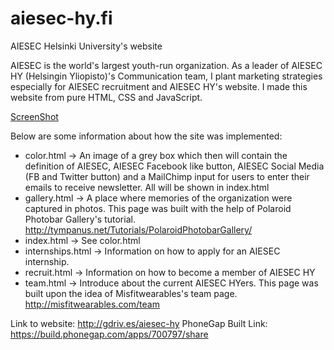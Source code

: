 aiesec-hy.fi
============

AIESEC Helsinki University's website

AIESEC is the world's largest youth-run organization. As a leader of  AIESEC HY (Helsingin Yliopisto)'s Communication team, I plant marketing strategies especially for AIESEC recruitment and AIESEC HY's website. I made this website from pure HTML, CSS and JavaScript.

[ScreenShot](https://raw.github.com/vinhnghi223/aiesec-hy.fi/master/aiesec-hy.fi_.jpg)

Below are some information about how the site was implemented:

+ color.html -> An image of a grey box which then will contain the definition of AIESEC, AIESEC Facebook like button, AIESEC Social Media (FB and Twitter button) and a MailChimp input for users to enter their emails to receive newsletter. All will be shown in index.html
+ gallery.html -> A place where memories of the organization were captured in photos. This page was built with the help of Polaroid Photobar Gallery's tutorial.
http://tympanus.net/Tutorials/PolaroidPhotobarGallery/
+ index.html -> See color.html
+ internships.html -> Information on how to apply for an AIESEC internship.
+ recruit.html -> Information on how to become a member of AIESEC HY
+ team.html -> Introduce about the current AIESEC HYers. This page was built upon the idea of Misfitwearables's team page. http://misfitwearables.com/team

Link to website: http://gdriv.es/aiesec-hy
PhoneGap Built Link: https://build.phonegap.com/apps/700797/share
